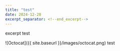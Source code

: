 ```yaml
---
title: "test"
date: 2024-12-20
excerpt_separator: <!--end_excerpt-->
---
```

excerpt test
<!--end_excerpt-->
![Octocat]({{ site.baseurl }}/images/octocat.png)
test
